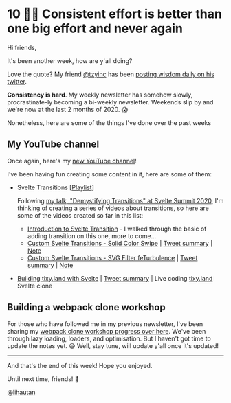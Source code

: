 # 10 🏋️‍♂️ Consistent effort is better than one big effort and never again

Hi friends,

It's been another week, how are y'all doing?

Love the quote? My friend [@tzyinc](https://twitter.com/tzyinc) has been [posting wisdom daily on his twitter](https://twitter.com/tzyinc/status/1325317377869799425).

**Consistency is hard**. My weekly newsletter has somehow slowly, procrastinate-ly becoming a bi-weekly newsletter. Weekends slip by and we're now at the last 2 months of 2020. 😱 

Nonetheless, here are some of the things I've done over the past weeks

## My YouTube channel

Once again, here's my [new YouTube channel](https://www.youtube.com/channel/UCbmC3HP3FaAFdcZkui8YoMQ)!

I've been having fun creating some content in it, here are some of them:

- Svelte Transitions [[Playlist](https://www.youtube.com/playlist?list=PLoKaNN3BjQX20O5A1V5SUJ5kZWkfJX71U)]

  Following [my talk, "Demystifying Transitions" at Svelte Summit 2020](https://sveltesummit.com/talks/demystifying-svelte-transitions), I'm thinking of creating a series of videos about transitions, so here are some of the videos created so far in this list:
  - [Introduction to Svelte Transition](https://www.youtube.com/watch?v=VDYn_4pTawk) - I walked through the basic of adding transition on this one, more to come...
  - [Custom Svelte Transitions - Solid Color Swipe](https://www.youtube.com/watch?v=u13B_D00XMY) | [Tweet summary](https://twitter.com/lihautan/status/1322826271965863942) | [Note](https://lihautan.com/notes/solid-color-swipe-svelte-transition/)
  - [Custom Svelte Transitions - SVG Filter feTurbulence](https://www.youtube.com/watch?v=X6JQzEnw994) | [Tweet summary](https://twitter.com/lihautan/status/1324542834913865728) | [Note](https://lihautan.com/notes/svg-filter-svelte-transition/)
- [Building tixy.land with Svelte](https://www.youtube.com/watch?v=us3_VXjtvu8) | [Tweet summary](https://twitter.com/lihautan/status/1325465299588583424) | Live coding [tixy.land](https://tixy.land/) Svelte clone

## Building a webpack clone workshop

For those who have followed me in my previous newsletter, I've been sharing my [webpack clone workshop progress over here](https://lihautan.com/building-a-simplified-webpack-clone/). We've been through lazy loading, loaders, and optimisation. But I haven't got time to update the notes yet. 😅 Well, stay tune, will update y'all once it's updated!

---

And that's the end of this week! Hope you enjoyed.

Until next time, friends! 👋

[@lihautan](https://twitter.com/lihautan)
